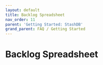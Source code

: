```yaml
---
layout: default
title: Backlog Spreadsheet
nav_order: 11
parent: 'Getting Started: StashDB'
grand_parent: FAQ / Getting Started
---
```


# Backlog Spreadsheet
